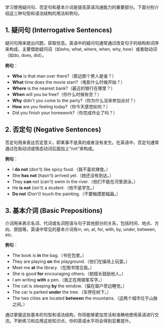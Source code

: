 学习使用疑问句、否定句和基本介词是提高英语沟通能力的重要部分。下面分别介绍这三种句型和语法结构的用法和例句。

## 1. 疑问句 (Interrogative Sentences)

疑问句用来提出问题，获取信息。英语中的疑问句通常通过改变句子的结构和词序来构成，主要借助疑问词（如who, what, where, when, why, how）或者助动词（如do, does, did）。

**例句**：
- **Who** is that man over there?（那边那个男人是谁？）
- **What** time does the movie start?（电影什么时候开始？）
- **Where** is the nearest bank?（最近的银行在哪里？）
- **When** will you be free?（你什么时候有空？）
- **Why** didn't you come to the party?（你为什么没来参加派对？）
- **How** are you feeling today?（你今天感觉如何？）
- Did you finish your homework?（你完成作业了吗？）

## 2. 否定句 (Negative Sentences)

否定句用来表达否定意义，即某事不是真的或者没有发生。在英语中，否定句通常通过在助动词或情态动词后面加上“not”来构成。

**例句**：
- I **do not** (don't) like spicy food.（我不喜欢辣食。）
- She **has not** (hasn't) arrived yet.（她还没有到达。）
- They **can** not (can't) swim in the river.（他们不能在河里游泳。）
- He **is not** (isn't) a student.（他不是学生。）
- **Do not** (Don't) touch the painting.（不要触摸那幅画。）

## 3. 基本介词 (Basic Prepositions)

介词用来表示名词、代词或名词短语与句子其他部分的关系，包括时间、地点、方向、原因等。英语中常见的基本介词有in, on, at, for, with, by, under, between, etc.

**例句**：
- The book is **in** the bag.（书在包里。）
- They are playing **on** the playground.（他们在操场上玩耍。）
- Meet me **at** the library.（在图书馆见我。）
- She is good **for** encouraging others.（她擅长鼓励他人。）
- I am writing **with** a pen.（我正在用钢笔写字。）
- The cat is sleeping **by** the window.（猫在窗户旁边睡觉。）
- The car is parked **under** the tree.（车停在树下。）
- The two cities are located **between** the mountains.（这两个城市位于山脉之间。）

通过掌握这些基本的句型和语法结构，你将能够更加灵活和准确地使用英语进行交流。不断练习和应用这些知识点，你的英语水平将会得到显著提升。